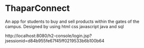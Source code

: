 # ThaparConnect

An app for students to buy and sell products within the gates of the campus.
Designed by using html css javascript java and sql

http://localhost:8080/h2-console/login.jsp?jsessionid=d84b955fe67f45ff0219533b6b100b64
